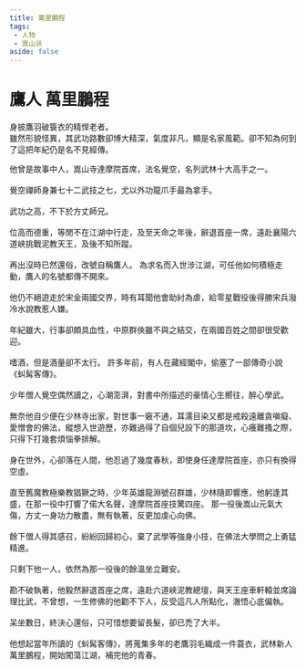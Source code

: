 ```yaml
---
title: 萬里鵬程
tags:
 - 人物
 - 嵩山派
aside: false
---
```


# 鷹人 萬里鵬程

身披鷹羽破簑衣的精悍老者。  
雖然形貌怪異，其武功路數卻博大精深，氣度非凡，顯是名家風範。卻不知為何到了這把年紀仍是名不見經傳。

<Tabs>
  <Tab title="列傳一">
	他曾是故事中人，嵩山寺達摩院首席，法名覺空，名列武林十大高手之一。<br><br>
	覺空禪師身兼七十二武技之七，尤以外功龍爪手最為拿手。<br><br>
	武功之高，不下於方丈師兄。<br><br>
	位高而德重，等閒不在江湖中行走，及至天命之年後，辭退首座一席，遠赴襄陽六道峽挑戰泥教天王，及後不知所蹤。<br><br>
	再出沒時已然還俗，改號自稱鷹人。
  </Tab>
  <Tab title="列傳二">
	為求名而入世涉江湖，可任他如何積極走動，鷹人的名號都傳不開來。<br><br>
	他仍不絕遊走於宋金兩國交界，時有耳聞他會助紂為虐，給零星戰役後得勝宋兵潑冷水說教惹人嫌。<br><br>
	年紀雖大，行事卻頗具血性，中原群俠雖不與之結交，在兩國百姓之間卻很受歡迎。<br><br>
	嗜酒，但是酒量卻不太行。
  </Tab>
  <Tab title="列傳三">
	許多年前，有人在藏經閣中，偷塞了一部傳奇小說《虯髯客傳》。<br><br>
	少年僧人覺空偶然讀之，心潮澎湃，對書中所描述的豪情心生嚮往，醉心學武。<br><br>
	無奈他自少便在少林寺出家，對世事一竅不通，耳濡目染又都是戒殺遠離貪嗔癡、愛憎會的佛法，縱想入世遊歷，亦難過得了自個兒設下的那道坎，心癢難搔之際，只得下打幾套煩惱拳排解。<br><br>
	身在世外，心卻落在人間，他忍過了幾度春秋，即使身任達摩院首座，亦只有換得空虛。<br><br>
	直至舊魔教極樂教猖獗之時，少年英雄龍淵號召群雄，少林隨即響應，他躬逢其盛，在那一役中打響了偌大名聲，達摩院首座技驚四座。
  </Tab>
  <Tab title="列傳四">
	那一役後嵩山元氣大傷，方丈一身功力散盡，無有執著，反更加虔心向佛。<br><br>
	餘下僧人得其感召，紛紛回歸初心，棄了武學等強身小技，在佛法大學問之上勇猛精進。<br><br>
	只剩下他一人，依然為那一役後的餘溫坐立難安。<br><br>
	勘不破執著，他毅然辭退首座之席，遠赴六道峽泥教總壇，與天王座車軒轅並席論理比武，不曾想，一生修佛的他勸不下人，反受這凡人所點化，澈悟心底偏執。<br><br>
	呆坐數日，終決心還俗，只可惜想要留長髮，卻已禿了大半。<br><br>
	他想起當年所讀的《虯髯客傳》，將蒐集多年的老鷹羽毛織成一件蓑衣，武林新人萬里鵬程，開始闖蕩江湖，補完他的青春。
  </Tab>
</Tabs>
